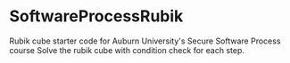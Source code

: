 # SoftwareProcessRubik
Rubik cube starter code for Auburn University's Secure Software Process course
Solve the rubik cube with condition check for each step.
